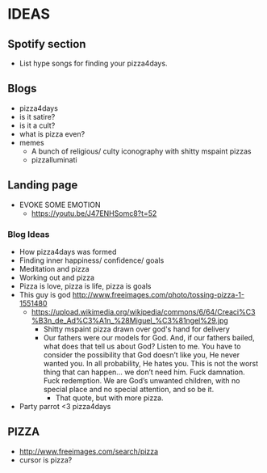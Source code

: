 IDEAS
=====

## Spotify section
- List hype songs for finding your pizza4days.

## Blogs
- pizza4days
- is it satire?
- is it a cult?
- what is pizza even?
- memes
  - A bunch of religious/ culty iconography with shitty mspaint pizzas
  - pizzalluminati

## Landing page
- EVOKE SOME EMOTION
  - https://youtu.be/J47ENHSomc8?t=52

### Blog Ideas
- How pizza4days was formed
- Finding inner happiness/ confidence/ goals
- Meditation and pizza
- Working out and pizza
- Pizza is love, pizza is life, pizza is goals
- This guy is god http://www.freeimages.com/photo/tossing-pizza-1-1551480
  - https://upload.wikimedia.org/wikipedia/commons/6/64/Creaci%C3%B3n_de_Ad%C3%A1n_%28Miguel_%C3%81ngel%29.jpg
    - Shitty mspaint pizza drawn over god's hand for delivery
    - Our fathers were our models for God. And, if our fathers bailed, what does that tell us about God? Listen to me. You have to consider the possibility that God doesn’t like you, He never wanted you. In all probability, He hates you. This is not the worst thing that can happen… we don’t need him.  Fuck damnation. Fuck redemption. We are God’s unwanted children, with no special place and no special attention, and so be it.
      - That quote, but with more pizza.
- Party parrot <3 pizza4days

## PIZZA
- http://www.freeimages.com/search/pizza
- cursor is pizza?

